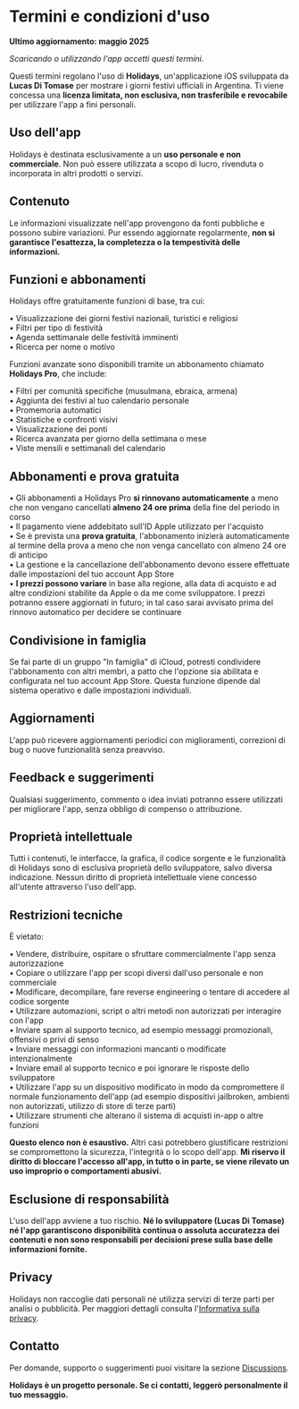 # Termini e condizioni d'uso  
  
**Ultimo aggiornamento: maggio 2025**  
  
*Scaricando o utilizzando l'app accetti questi termini.*  
  
Questi termini regolano l'uso di **Holidays**, un'applicazione iOS sviluppata da **Lucas Di Tomase** per mostrare i giorni festivi ufficiali in Argentina. Ti viene concessa una **licenza limitata, non esclusiva, non trasferibile e revocabile** per utilizzare l'app a fini personali.  
  
## Uso dell'app  
  
Holidays è destinata esclusivamente a un **uso personale e non commerciale**. Non può essere utilizzata a scopo di lucro, rivenduta o incorporata in altri prodotti o servizi.  
  
## Contenuto  
  
Le informazioni visualizzate nell'app provengono da fonti pubbliche e possono subire variazioni. Pur essendo aggiornate regolarmente, **non si garantisce l'esattezza, la completezza o la tempestività delle informazioni.**  
  
## Funzioni e abbonamenti  
  
Holidays offre gratuitamente funzioni di base, tra cui:  
  
• Visualizzazione dei giorni festivi nazionali, turistici e religiosi  
• Filtri per tipo di festività  
• Agenda settimanale delle festività imminenti  
• Ricerca per nome o motivo  
  
Funzioni avanzate sono disponibili tramite un abbonamento chiamato **Holidays Pro**, che include:  
  
• Filtri per comunità specifiche (musulmana, ebraica, armena)  
• Aggiunta dei festivi al tuo calendario personale  
• Promemoria automatici  
• Statistiche e confronti visivi  
• Visualizzazione dei ponti  
• Ricerca avanzata per giorno della settimana o mese  
• Viste mensili e settimanali del calendario  
  
## Abbonamenti e prova gratuita  
  
• Gli abbonamenti a Holidays Pro **si rinnovano automaticamente** a meno che non vengano cancellati **almeno 24 ore prima** della fine del periodo in corso  
• Il pagamento viene addebitato sull'ID Apple utilizzato per l'acquisto  
• Se è prevista una **prova gratuita**, l'abbonamento inizierà automaticamente al termine della prova a meno che non venga cancellato con almeno 24 ore di anticipo  
• La gestione e la cancellazione dell'abbonamento devono essere effettuate dalle impostazioni del tuo account App Store  
• **I prezzi possono variare** in base alla regione, alla data di acquisto e ad altre condizioni stabilite da Apple o da me come sviluppatore. I prezzi potranno essere aggiornati in futuro; in tal caso sarai avvisato prima del rinnovo automatico per decidere se continuare  
  
## Condivisione in famiglia  
  
Se fai parte di un gruppo "In famiglia" di iCloud, potresti condividere l'abbonamento con altri membri, a patto che l'opzione sia abilitata e configurata nel tuo account App Store. Questa funzione dipende dal sistema operativo e dalle impostazioni individuali.  
  
## Aggiornamenti  
  
L'app può ricevere aggiornamenti periodici con miglioramenti, correzioni di bug o nuove funzionalità senza preavviso.  
  
## Feedback e suggerimenti  
  
Qualsiasi suggerimento, commento o idea inviati potranno essere utilizzati per migliorare l'app, senza obbligo di compenso o attribuzione.  
  
## Proprietà intellettuale  
  
Tutti i contenuti, le interfacce, la grafica, il codice sorgente e le funzionalità di Holidays sono di esclusiva proprietà dello sviluppatore, salvo diversa indicazione. Nessun diritto di proprietà intellettuale viene concesso all'utente attraverso l'uso dell'app.  
  
## Restrizioni tecniche  
  
È vietato:  
  
• Vendere, distribuire, ospitare o sfruttare commercialmente l'app senza autorizzazione  
• Copiare o utilizzare l'app per scopi diversi dall'uso personale e non commerciale  
• Modificare, decompilare, fare reverse engineering o tentare di accedere al codice sorgente  
• Utilizzare automazioni, script o altri metodi non autorizzati per interagire con l'app  
• Inviare spam al supporto tecnico, ad esempio messaggi promozionali, offensivi o privi di senso  
• Inviare messaggi con informazioni mancanti o modificate intenzionalmente  
• Inviare email al supporto tecnico e poi ignorare le risposte dello sviluppatore  
• Utilizzare l'app su un dispositivo modificato in modo da compromettere il normale funzionamento dell'app (ad esempio dispositivi jailbroken, ambienti non autorizzati, utilizzo di store di terze parti)  
• Utilizzare strumenti che alterano il sistema di acquisti in-app o altre funzioni  
  
**Questo elenco non è esaustivo.** Altri casi potrebbero giustificare restrizioni se compromettono la sicurezza, l'integrità o lo scopo dell'app. **Mi riservo il diritto di bloccare l'accesso all'app, in tutto o in parte, se viene rilevato un uso improprio o comportamenti abusivi.**  
  
## Esclusione di responsabilità  
  
L'uso dell'app avviene a tuo rischio. **Né lo sviluppatore (Lucas Di Tomase) né l'app garantiscono disponibilità continua o assoluta accuratezza dei contenuti e non sono responsabili per decisioni prese sulla base delle informazioni fornite.**  
  
## Privacy  
  
Holidays non raccoglie dati personali né utilizza servizi di terze parti per analisi o pubblicità. Per maggiori dettagli consulta l'[Informativa sulla privacy](https://lucasditomase.github.io/feriados/it/privacy-policy).  
  
## Contatto  
  
Per domande, supporto o suggerimenti puoi visitare la sezione [Discussions](https://github.com/lucasditomase/feriados/discussions).  
  
**Holidays è un progetto personale. Se ci contatti, leggerò personalmente il tuo messaggio.**  
